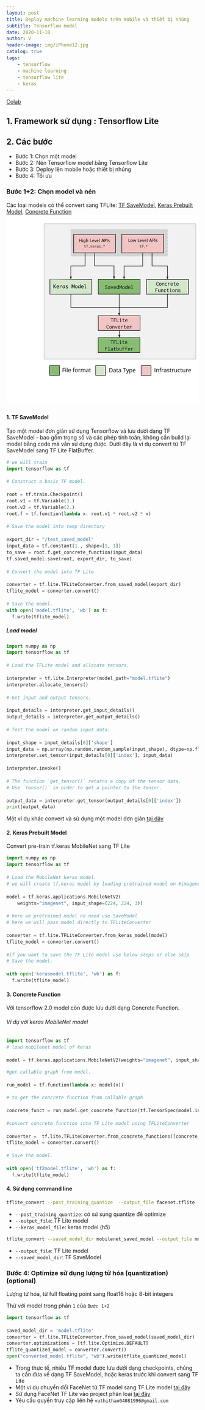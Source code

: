 ```yaml
---
layout: post
title: Deploy machine learning models trên mobile và thiết bị nhúng
subtitle: Tensorflow model
date: 2020-11-10
author: V
header-image: img/iPhone12.jpg
catalog: true
tags:
    - tensorflow 
    - machine learning
    - tensorflow lite
    - keras
---
```


[Colab](https://colab.research.google.com/drive/1Duy_r8bqRVNkvOD6uhywCMeKB6hQCrDU?usp=sharing)
## 1. Framework sử dụng : Tensorflow Lite
## 2. Các bước
- Bước 1: Chọn một model
- Bước 2: Nén Tensorflow model bằng Tensorflow Lite
- Bước 3: Deploy lên mobile hoặc thiết bị nhúng
- Bước 4: Tối ưu 

### Bước 1+2: Chọn model và nén
Các loại models có thể convert sang TFLite: [TF SaveModel](https://www.tensorflow.org/guide/saved_model), [Keras Prebuilt Model](https://www.tensorflow.org/guide/keras/sequential_model), [Concrete Function](https://www.tensorflow.org/guide/intro_to_graphs)
![_config.yml](img/convert.png)

#### 1. TF SaveModel
Tạo một model đơn giản sử dụng Tensorflow và lưu dưới dạng TF SaveModel - bao gồm trọng số và các phép tính toán, không cần build lại model bằng code mà vẫn sử dụng được. Dưới đây là ví dụ convert từ TF SaveModel sang TF Lite FlatBuffer.

```python
# we will train 
import tensorflow as tf

# Construct a basic TF model.

root = tf.train.Checkpoint()
root.v1 = tf.Variable(3.)
root.v2 = tf.Variable(2.)
root.f = tf.function(lambda x: root.v1 * root.v2 * x)

# Save the model into temp directory

export_dir = "/test_saved_model"
input_data = tf.constant(1., shape=[1, 1])
to_save = root.f.get_concrete_function(input_data)
tf.saved_model.save(root, export_dir, to_save)

# Convert the model into TF Lite.

converter = tf.lite.TFLiteConverter.from_saved_model(export_dir)
tflite_model = converter.convert()

# Save the model.
with open('model.tflite', 'wb') as f:
  f.write(tflite_model)
```
##### Load model
```python
import numpy as np
import tensorflow as tf

# Load the TFLite model and allocate tensors.

interpreter = tf.lite.Interpreter(model_path="model.tflite")
interpreter.allocate_tensors()

# Get input and output tensors.

input_details = interpreter.get_input_details()
output_details = interpreter.get_output_details()

# Test the model on random input data.

input_shape = input_details[0]['shape']
input_data = np.array(np.random.random_sample(input_shape), dtype=np.float32)
interpreter.set_tensor(input_details[0]['index'], input_data)

interpreter.invoke()

# The function `get_tensor()` returns a copy of the tensor data.
# Use `tensor()` in order to get a pointer to the tensor.

output_data = interpreter.get_tensor(output_details[0]['index'])
print(output_data)

```
Một ví dụ khác convert và sử dụng một model đơn giản [tại đây](https://colab.research.google.com/drive/17l1G-9mPjRmEXlAnf0JzBstOgNoDtK6c?usp=sharing)
#### 2. Keras Prebuilt Model
Convert pre-train tf.keras MobileNet sang TF Lite
```python
import numpy as np
import tensorflow as tf

# Load the MobileNet keras model.
# we will create tf.keras model by loading pretrained model on #imagenet dataset

model = tf.keras.applications.MobileNetV2(
    weights="imagenet", input_shape=(224, 224, 3))

# here we pretrained model no need use SaveModel 
# here we will pass model directly to TFLiteConverter

converter = tf.lite.TFLiteConverter.from_keras_model(model)
tflite_model = converter.convert()

#if you want to save the TF Lite model use below steps or else skip
# Save the model.

with open('kerasmodel.tflite', 'wb') as f:
  f.write(tflite_model)
```

#### 3. Concrete Function
Với tensorflow 2.0 model còn được lưu dưới dạng Concrete Function.

###### Ví dụ với keras MobileNet model
```python
import tensorflow as tf
# load mobilenet model of keras
 
model = tf.keras.applications.MobileNetV2(weights="imagenet", input_shape=(224, 224, 3))
```
```python
#get callable graph from model. 

run_model = tf.function(lambda x: model(x))

# to get the concrete function from callable graph 

concrete_funct = run_model.get_concrete_function(tf.TensorSpec(model.inputs[0].shape, model.inputs[0].dtype))

#convert concrete function into TF Lite model using TFLiteConverter

converter =  tf.lite.TFLiteConverter.from_concrete_functions([concrete_funct])
tflite_model = converter.convert()

# Save the model.

with open('tf2model.tflite', 'wb') as f:
  f.write(tflite_model)
```

#### 4. Sử dụng command line
```bash
tflite_convert --post_training_quantize  --output_file facenet.tflite --keras_model_file model/facenet_keras.h5
```
- `--post_training_quantize`: có sử sụng quantize để optimize
- `--output_file`: TF Lite model
- `--keras_model_file`: keras model (h5)

```bash
tflite_convert --saved_model_dir mobilenet_saved_model --output_file mobilenet.tflite
```
- `--output_file`: TF Lite model
- `--saved_model_dir`: TF SaveModel

### Bước 4: Optimize sử dụng lượng tử hóa (quantization) (optional)

Lượng tử hóa, từ full floating point sang float16 hoặc 8-bit integers

Thử với model trong phần `1` của `Bước 1+2`
```python
import tensorflow as tf

saved_model_dir = 'model.tflite'
converter = tf.lite.TFLiteConverter.from_saved_model(saved_model_dir)
converter.optimizations = [tf.lite.Optimize.DEFAULT]
tflite_quantized_model = converter.convert()
open("converted_model.tflite", "wb").write(tflite_quantized_model)
```

- Trong thực tế, nhiều TF model được lưu dưới dạng checkpoints, chúng ta cần đưa về dạng TF SaveModel, hoặc keras trước khi convert sang TF Lite
- Một ví dụ chuyển đổi FaceNet từ TF model sang TF Lite model [tại đây](https://colab.research.google.com/drive/1VovEl0I671JG7ufg2PtfjwKdM8YEK353?usp=sharing) 
- Sử dụng FaceNet TF Lite vào project phân loại [tại đây](http://gitlab.giaingay.io/vuthithao/face-classification)
- Yêu cầu quyền truy cập liên hệ `vuthithao04081996@gmail.com`

